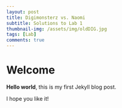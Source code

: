 ```yaml
---
layout: post
title: Digimonsterz vs. Naomi 
subtitle: Solutions to Lab 1
thumbnail-img: /assets/img/oldDIG.jpg
tags: [Lab]
comments: true
---
```


# Welcome

**Hello world**, this is my first Jekyll blog post.

I hope you like it!
